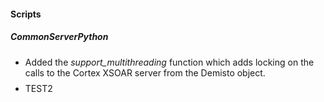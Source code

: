 
#### Scripts
##### CommonServerPython
- Added the *support_multithreading* function which adds locking on the calls to the Cortex XSOAR server from the Demisto object.
- $$$$$$$$$$$$TEST2
